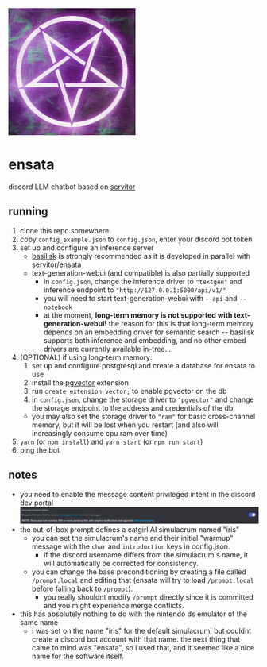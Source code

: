 <img src="images/logo.png" width="256"/>

# ensata

discord LLM chatbot based on [servitor](https://github.com/dithercat/servitor)

## running

1. clone this repo somewhere
2. copy `config_example.json` to `config.json`, enter your discord bot token
3. set up and configure an inference server
   - [basilisk](https://github.com/dithercat/basilisk) is strongly recommended
     as it is developed in parallel with servitor/ensata
   - text-generation-webui (and compatible) is also partially supported
     - in `config.json`, change the inference driver to `"textgen"` and
       inference endpoint to `"http://127.0.0.1:5000/api/v1/"`
     - you will need to start text-generation-webui with `--api` and `--notebook`
     - at the moment, **long-term memory is not supported with
       text-generation-webui!** the reason for this is that long-term memory
       depends on an embedding driver for semantic search -- basilisk supports
       both inference and embedding, and no other embed drivers are currently
       available in-tree...
4. (OPTIONAL) if using long-term memory:
   1. set up and configure postgresql and create a database for ensata to use
   2. install the [pgvector](https://github.com/pgvector/pgvector) extension
   3. run `create extension vector;` to enable pgvector on the db
   4. in `config.json`, change the storage driver to `"pgvector"` and
      change the storage endpoint to the address and credentials of the db
   - you may also set the storage driver to `"ram"` for basic cross-channel
     memory, but it will be lost when you restart (and also will increasingly
     consume cpu ram over time)
5. `yarn` (or `npm install`) and `yarn start` (or `npm run start`)
6. ping the bot

## notes

- you need to enable the message content privileged intent in the discord dev
  portal
  ![](images/messagecontent.png)
- the out-of-box prompt defines a catgirl AI simulacrum named "iris"
  - you can set the simulacrum's name and their initial "warmup" message with
    the `char` and `introduction` keys in config.json.
    - if the discord username differs from the simulacrum's name, it will
      automatically be corrected for consistency.
  - you can change the base preconditioning by creating a file called
    `/prompt.local` and editing that (ensata will try to load `/prompt.local`
    before falling back to `/prompt`).
    - you really shouldnt modify `/prompt` directly since it is committed and
      you might experience merge conflicts.
- this has absolutely nothing to do with the nintendo ds emulator of the same
  name
  - i was set on the name "iris" for the default simulacrum, but couldnt create
    a discord bot account with that name. the next thing that came to mind
    was "ensata", so i used that, and it seemed like a nice name for the
    software itself.